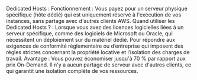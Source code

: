 Dedicated Hosts :
Fonctionnement : Vous payez pour un serveur physique spécifique (hôte dédié) qui est uniquement réservé à l'exécution de vos instances, sans partage avec d'autres clients AWS.
Quand utiliser les Dedicated Hosts ? :
Lorsque vous avez des licences logicielles liées à un serveur spécifique, comme des logiciels de Microsoft ou Oracle, qui nécessitent un déploiement sur du matériel dédié.
Pour répondre aux exigences de conformité réglementaire ou d’entreprise qui imposent des règles strictes concernant la propriété locative et l’isolation des charges de travail.
Avantage :
Vous pouvez économiser jusqu'à 70 % par rapport aux prix On-Demand.
Il n'y a aucun partage de serveur avec d'autres clients, ce qui garantit une isolation complète de vos ressources.
